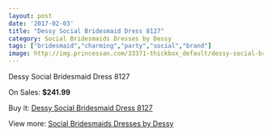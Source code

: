```yaml
---
layout: post
date: '2017-02-03'
title: "Dessy Social Bridesmaid Dress 8127"
category: Social Bridesmaids Dresses by Dessy
tags: ["bridesmaid","charming","party","social","brand"]
image: http://img.princessan.com/33371-thickbox_default/dessy-social-bridesmaid-dress-8127.jpg
---
```

Dessy Social Bridesmaid Dress 8127

On Sales: **$241.99**
<a href="https://www.princessan.com/en/15503-dessy-social-bridesmaid-dress-8127.html"><amp-img layout="responsive" width="600" height="600" src="//img.princessan.com/33371-thickbox_default/dessy-social-bridesmaid-dress-8127.jpg" alt="Dessy Social Bridesmaid Dress 8127 0" /></a>

Buy it: [Dessy Social Bridesmaid Dress 8127](https://www.princessan.com/en/15503-dessy-social-bridesmaid-dress-8127.html "Dessy Social Bridesmaid Dress 8127")

View more: [Social Bridesmaids Dresses by Dessy](https://www.princessan.com/en/113- "Social Bridesmaids Dresses by Dessy")